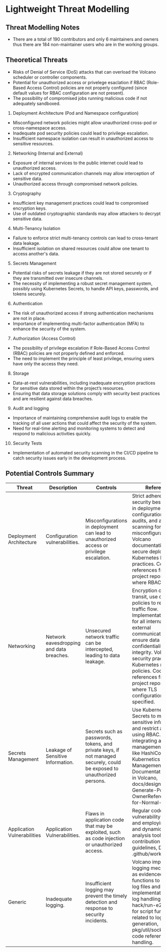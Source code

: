 # Lightweight Threat Modelling
## Threat Modelling Notes
- There are a total of 190 contributors and only 6 maintainers and owners thus there are 184 non-maintainer users who are in the working groups.

## Theoretical Threats
- Risks of Denial of Service (DoS) attacks that can overload the Volcano scheduler or controller components.
- Potential for unauthorized access or privelege esaclation if RBAC (Role-Based Access Control) policies are not properly configured (since default values for RBAC configuration are not present).
- The possibility of compromised jobs running malicious code if not adequately sandboxed.

1. Deployment Architecture (Pod and Namespace configuration)
  - Misconfigured network policies might allow unauthorized cross-pod or cross-namespace access.
  - Inadequate pod security policies could lead to privilege escalation.
  - Insufficient namespace isolation can result in unauthorized access to sensitive resources.

2. Networking (Internal and External)
  - Exposure of internal services to the public internet could lead to unauthorized access.
  - Lack of encrypted communication channels may allow interception of sensitive data.
  - Unauthorized access through compromised network policies.

3. Cryptography
  - Insufficient key management practices could lead to compromised encryption keys.
  - Use of outdated cryptographic standards may allow attackers to decrypt sensitive data.

4. Multi-Tenancy Isolation
  - Failure to enforce strict multi-tenancy controls can lead to cross-tenant data leakage.
  - Insufficient isolation on shared resources could allow one tenant to access another's data.

5. Secrets Management
  - Potential risks of secrets leakage if they are not stored securely or if they are transmitted over insecure channels.
  - The necessity of implementing a robust secret management system, possibly using Kubernetes Secrets, to handle API keys, passwords, and tokens securely.

6. Authentication
  - The risk of unauthorized access if strong authentication mechanisms are not in place.
  - Importance of implementing multi-factor authentication (MFA) to enhance the security of the system.

7. Authorization (Access Control)
  - The possibility of privilege escalation if Role-Based Access Control (RBAC) policies are not properly defined and enforced.
  - The need to implement the principle of least privilege, ensuring users have only the access they need.

8. Storage
  - Data-at-rest vulnerabilities, including inadequate encryption practices for sensitive data stored within the project’s resources.
  - Ensuring that data storage solutions comply with security best practices and are resilient against data breaches.

9. Audit and logging
  - Importance of maintaining comprehensive audit logs to enable the tracking of all user actions that could affect the security of the system.
  - Need for real-time alerting and monitoring systems to detect and respond to malicious activities quickly.

10. Security Tests
  - Implementation of automated security scanning in the CI/CD pipeline to catch security issues early in the development process.

## Potential Controls Summary
| Threat                  | Description                                             | Controls                                                                                                        | References                                                                                                              |
|-------------------------|---------------------------------------------------------|-----------------------------------------------------------------------------------------------------------------|--------------------------------------------------------------------------------------------------------------------------|
| Deployment Architecture | Configuration vulnerabilities.                          | Misconfigurations in deployment can lead to unauthorized access or privilege escalation.                    | Strict adherence to security best practices in deployment configurations, regular audits, and automated scanning for misconfigurations. Volcano documentation on secure deployment, Kubernetes best practices. Code references from the project repository where RBAC is used. |
| Networking              | Network eavesdropping and data breaches.                | Unsecured network traffic can be intercepted, leading to data leakage.                                       | Encryption of data in transit, use of network policies to restrict traffic flow. Implementation of TLS for all internal and external communications to ensure data confidentiality and integrity. Volcano security practices, Kubernetes network policies. Code references from the project repository where TLS configuration is specified. |
| Secrets Management      | Leakage of Sensitive Information.                       | Secrets such as passwords, tokens, and private keys, if not managed securely, could be exposed to unauthorized persons. | Use Kubernetes Secrets to manage sensitive information and restrict access using RBAC. Consider integrating a secrets management solution like HashiCorp Vault. Kubernetics Secrets Management Documentation, RBAC in Volcano, docs/design/Enhance-Generate-PodGroup-OwnerReferences-for-Normal-Pod.md |
| Application Vulnerabilities | Application Vulnerabilities.                           | Flaws in application code that may be exploited, such as code injection or unauthorized access.              | Regular code reviews, vulnerability scanning, and employing static and dynamic code analysis tools. Volcano contribution guidelines, DCO, .github/workflows/. |
| Generic                 | Inadequate logging.                                     | Insufficient logging may prevent the timely detection and response to security incidents.                    | Volcano implements logging mechanisms as evidenced by script functions to generate log files and code implementations for log handling. hack/run-e2e-kind.sh for script functions related to log generation, pkg/util/socket.go for code references to log handling. |

